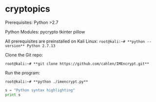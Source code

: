 # cryptopics

Prerequisites:
  Python >2.7

Python Modules:
  pycrypto
  tkinter
  pillow

All prerequisites are preinstalled on Kali Linux: 
`root@kali:~# **python --version**
Python 2.7.13`

Clone the Git repo: 

`root@kali:~# **git clone https://github.com/cahlen/IMEncrypt.git**`

Run the program: 

`root@kali:~# **python ./imencrypt.py**`

```python
s = "Python syntax highlighting"
print s
```

